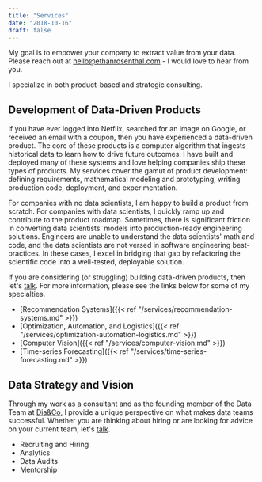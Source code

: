 ```yaml
---
title: "Services"
date: "2018-10-16"
draft: false
---
```


My goal is to empower your company to extract value from your data. Please reach out at <hello@ethanrosenthal.com> - I would love to hear from you.

I specialize in both product-based and strategic consulting.

## Development of Data-Driven Products

If you have ever logged into Netflix, searched for an image on Google, or received an email with a coupon, then you have experienced a data-driven product. The core of these products is a computer algorithm that ingests historical data to learn how to drive future outcomes. I have built and deployed many of these systems and love helping companies ship these types of products. My services cover the gamut of product development: defining requirements, mathematical modeling and prototyping, writing production code, deployment, and experimentation.

For companies with no data scientists, I am happy to build a product from scratch. For companies with data scientists, I quickly ramp up and contribute to the product roadmap. Sometimes, there is significant friction in converting data scientists' models into production-ready engineering solutions. Engineers are unable to understand the data scientists' math and code, and the data scientists are not versed in software engineering best-practices. In these cases, I excel in bridging that gap by refactoring the scientific code into a well-tested, deployable solution.

If you are considering (or struggling) building data-driven products, then let's [talk](mailto:hello@ethanrosenthal.com). For more information, please see the links below for some of my specialties.

- [Recommendation Systems]({{< ref "/services/recommendation-systems.md" >}})
- [Optimization, Automation, and Logistics]({{< ref "/services/optimization-automation-logistics.md" >}})
- [Computer Vision]({{< ref "/services/computer-vision.md" >}})
- [Time-series Forecasting]({{< ref "/services/time-series-forecasting.md" >}})


## Data Strategy and Vision

Through my work as a consultant and as the founding member of the Data Team at [Dia&Co](https://www.dia.com), I provide a unique perspective on what makes data teams successful. Whether you are thinking about hiring or are looking for advice on your current team, let's [talk](mailto:hello@ethanrosenthal.com).

- Recruiting and Hiring
- Analytics
- Data Audits
- Mentorship
